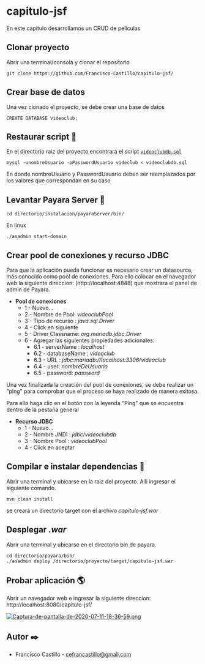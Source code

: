 # capitulo-jsf

En este capitulo desarrollamos un CRUD de peliculas

## Clonar proyecto

Abrir una terminal/consola y clonar el repositorio

```
git clone https://github.com/Francisco-Castillo/capitulo-jsf/
```
## Crear base de datos

Una vez clonado el proyecto, se debe crear una base de datos

```
CREATE DATABASE videoclub;
```

## Restaurar script :scroll:

En el directorio raiz del proyecto encontrará el script [`videoclubdb.sql`](capitulo-jsf/videoclubdb.sql)

```
mysql -unombreUsuario -pPasswordUsuario videclub < videoclubdb.sql
```
En donde nombreUsuario y PasswordUsuario deben ser reemplazados por los valores que correspondan en su caso

## Levantar Payara Server :rocket:

```
cd directorio/instalacion/payaraServer/bin/
```
En linux

```
./asadmin start-domain
```
## Crear pool de conexiones y recurso JDBC
Para que la aplicación pueda funcionar es necesario crear un datasource, más conocido como pool de conexiones. Para ello colocar en el navegador web la siguiente direccion: (http://localhost:4848) que mostrara el panel de admin de Payara.

* **Pool de conexiones**
  * 1 - Nuevo...
  * 2 - Nombre de Pool: *videoclubPool*
  * 3 - Tipo de recurso : *java.sql.Driver*
  * 4 - Click en siguiente
  * 5 - Driver Classname:  *org.mariadb.jdbc.Driver*
  * 6 - Agregar las siguientes propiedades adicionales: 
    * 6.1 - serverName : *localhost*
    * 6.2 - databaseName : *videoclub*
    * 6.3 - URL : *jdbc:mariadb://localhost:3306/videoclub*
    * 6.4 - user: *nombreDeUsuario*
    * 6.5 - password: *password*
    
Una vez finalizada la creación del pool de conexiones, se debe realizar un "ping" para comprobar que el proceso se haya realizado de manera exitosa.

Para ello haga clic en el botón con la leyenda "Ping" que se encuentra dentro de la pestaña general 
    
* **Recurso JDBC**
  * 1 - Nuevo...
  * 2 - Nombre JNDI : *jdbc/videoclubdb*
  * 3 - Nombre Pool : *videoclubPool*
  * 4 - Click en aceptar
  
## Compilar e instalar dependencias :wrench:

Abrir una terminal y ubicarse en la raiz del proyecto. Alli ingresar el siguiente comando.

```
mvn clean install
```
se creará un directorio target con el archivo *capitulo-jsf.war*
  
## Desplegar *.war*
Abrir una terminal y ubicarse en el directorio bin de payara.
```
cd directorio/payara/bin/
./asadmin deploy /directorio/proyecto/target/capitulo-jsf.war
```
## Probar aplicación :earth_americas:
Abrir un navegador web e ingresar la siguiente direccion: http://localhost:8080/capitulo-jsf/

[![Captura-de-pantalla-de-2020-07-11-18-36-59.png](https://i.postimg.cc/zfvY7y9K/Captura-de-pantalla-de-2020-07-11-18-36-59.png)](https://postimg.cc/VJxhLksk)

## Autor :black_nib:
- Francisco Castillo - cefrancastillo@gmail.com
